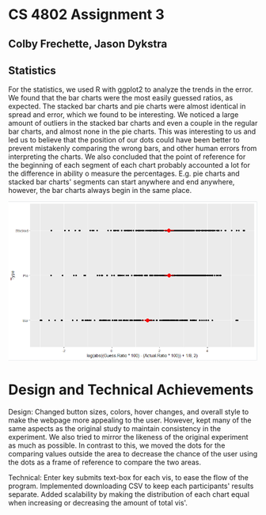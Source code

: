 # CS 4802 Assignment 3
## Colby Frechette, Jason Dykstra

## Statistics
For the statistics, we used R with ggplot2 to analyze the trends in the error. We found that the bar charts were the most easily guessed ratios, as expected. The stacked bar charts and pie charts were almost identical in spread and error, which we found to be interesting. We noticed a large amount of outliers in the stacked bar charts and even a couple in the regular bar charts, and almost none in the pie charts. This was interesting to us and led us to believe that the position of our dots could have been better to prevent mistakenly comparing the wrong bars, and other human errors from interpreting the charts. We also concluded that the point of reference for the beginning of each segment of each chart probably accounted a lot for the difference in ability o measure the percentages. E.g. pie charts and stacked bar charts' segments can start anywhere and end anywhere, however, the bar charts always begin in the same place.

![img.png](img.png)

# Design and Technical Achievements
Design: Changed button sizes, colors, hover changes, and overall style to make the webpage more appealing to the user. However, kept many of the same aspects as the original study to maintain consistency in the experiment. We also tried to mirror the likeness of the original experiment as much as possible. In contrast to this, we moved the dots for the comparing values outside the area to decrease the chance of the user using the dots as a frame of reference to compare the two areas.

Technical: Enter key submits text-box for each vis, to ease the flow of the program. Implemented downloading CSV to keep each participants' results separate. Added scalability by making the distribution of each chart equal when increasing or decreasing the amount of total vis'.
